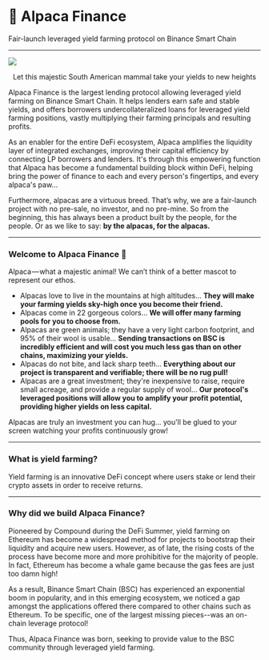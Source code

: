 # 🦙 Alpaca Finance
Fair-launch leveraged yield farming protocol on Binance Smart Chain
***
![](https://pic.imgdb.cn/item/60f790bb5132923bf8928900.jpg)
<p align="center">Let this majestic South American mammal take your yields to new heights</p>   

Alpaca Finance is the largest lending protocol allowing leveraged yield farming on Binance Smart Chain. It helps lenders earn safe and stable yields, and offers borrowers undercollateralized loans for leveraged yield farming positions, vastly multiplying their farming principals and resulting profits.‌

As an enabler for the entire DeFi ecosystem, Alpaca amplifies the liquidity layer of integrated exchanges, improving their capital efficiency by connecting LP borrowers and lenders. It's through this empowering function that Alpaca has become a fundamental building block within DeFi, helping bring the power of finance to each and every person's fingertips, and every alpaca's paw...

Furthermore, alpacas are a virtuous breed. That’s why, we are a fair-launch project with no pre-sale, no investor, and no pre-mine. So from the beginning, this has always been a product built by the people, for the people. Or as we like to say: **by the alpacas, for the alpacas.**

***

### Welcome to Alpaca Finance 🦙 
Alpaca — what a majestic animal! We can’t think of a better mascot to represent our ethos.

* Alpacas love to live in the mountains at high altitudes… **They will make your farming yields sky-high once you become their friend.**
* Alpacas come in 22 gorgeous colors… **We will offer many farming pools for you to choose from.**
* Alpacas are green animals; they have a very light carbon footprint, and 95% of their wool is usable… **Sending transactions on BSC is incredibly efficient and will cost you much less gas than on other chains, maximizing your yields.**
* Alpacas do not bite, and lack sharp teeth… **Everything about our project is transparent and verifiable; there will be no rug pull!**
* Alpacas are a great investment; they're inexpensive to raise, require small acreage, and provide a regular supply of wool... **Our protocol's leveraged positions will allow you to amplify your profit potential, providing higher yields on less capital.**

Alpacas are truly an investment you can hug... you'll be glued to your screen watching your profits continuously grow!

***

### What is yield farming?
Yield farming is an innovative DeFi concept where users stake or lend their crypto assets in order to receive returns.

***

### Why did we build Alpaca Finance?
Pioneered by Compound during the DeFi Summer, yield farming on Ethereum has become a widespread method for projects to bootstrap their liquidity and acquire new users. However, as of late, the rising costs of the process have become more and more prohibitive for the majority of people. In fact, Ethereum has become a whale game because the gas fees are just too damn high!

As a result, Binance Smart Chain (BSC) has experienced an exponential boom in popularity, and in this emerging ecosystem, we noticed a gap amongst the applications offered there compared to other chains such as Ethereum. To be specific, one of the largest missing pieces--was an on-chain leverage protocol! 

Thus, Alpaca Finance was born, seeking to provide value to the BSC community through leveraged yield farming.